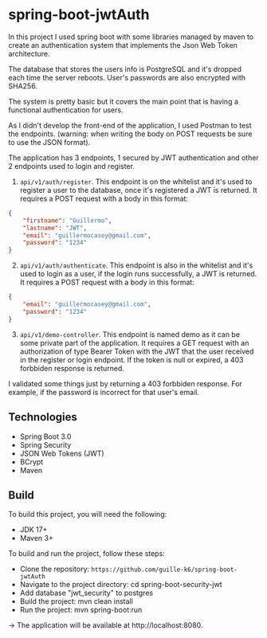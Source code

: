 # spring-boot-jwtAuth
In this project I used spring boot with some libraries managed by maven to create an authentication system that implements the Json Web Token architecture.

The database that stores the users info is PostgreSQL and it's dropped each time the server reboots. User's passwords are also encrypted with SHA256.

The system is pretty basic but it covers the main point that is having a functional authentication for users.

As I didn't develop the front-end of the application, I used Postman to test the endpoints. (warning: when writing the body on POST requests be sure to use the JSON format).

The application has 3 endpoints, 1 secured by JWT authentication and other 2 endpoints used to login and register.
1. `api/v1/auth/register`. This endpoint is on the whitelist and it's used to register a user to the database, once it's registered a JWT is returned. It requires a POST request with a body in this format:
```JSON
{
    "firstname": "Guillermo",
    "lastname": "JWT",
    "email": "guillermocasey@gmail.com",
    "password": "1234"
}
```
2. `api/v1/auth/authenticate`. This endpoint is also in the whitelist and it's used to login as a user, if the login runs successfully, a JWT is returned. It requires a POST request with a body in this format:
```JSON
{
    "email": "guillermocasey@gmail.com",
    "password": "1234"
}
```
3. `api/v1/demo-controller`. This endpoint is named demo as it can be some private part of the application. It requires a GET request with an authorization of type Bearer Token with the JWT that the user received in the register or login endpoint. If the token is null or expired, a 403 forbbiden response is returned.

I validated some things just by returning a 403 forbbiden response. For example, if the password is incorrect for that user's email.

## Technologies
* Spring Boot 3.0
* Spring Security
* JSON Web Tokens (JWT)
* BCrypt
* Maven

## Build

To build this project, you will need the following:

* JDK 17+
* Maven 3+


To build and run the project, follow these steps:

* Clone the repository: `https://github.com/guille-k6/spring-boot-jwtAuth`
* Navigate to the project directory: cd spring-boot-security-jwt
* Add database "jwt_security" to postgres 
* Build the project: mvn clean install
* Run the project: mvn spring-boot:run 

-> The application will be available at http://localhost:8080.

